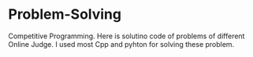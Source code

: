 # Problem-Solving
Competitive Programming.
Here is solutino code of problems of different Online Judge.
I used most Cpp and pyhton for solving these problem.
